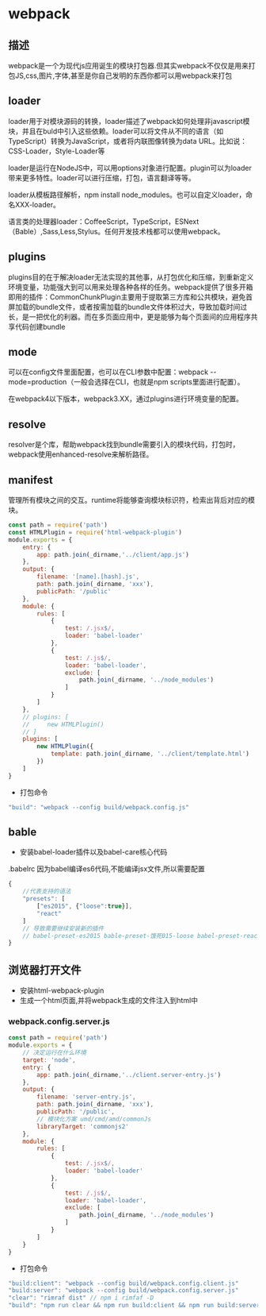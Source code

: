 # webpack

## 描述

webpack是一个为现代js应用诞生的模块打包器.但其实webpack不仅仅是用来打包JS,css,图片,字体,甚至是你自己发明的东西你都可以用webpack来打包

## loader

loader用于对模块源码的转换，loader描述了webpack如何处理非javascript模块，并且在buld中引入这些依赖。loader可以将文件从不同的语言（如TypeScript）转换为JavaScript，或者将内联图像转换为data URL。比如说：CSS-Loader，Style-Loader等

loader是运行在NodeJS中，可以用options对象进行配置。plugin可以为loader带来更多特性。loader可以进行压缩，打包，语言翻译等等。

loader从模板路径解析，npm install node_modules。也可以自定义loader，命名XXX-loader。

语言类的处理器loader：CoffeeScript，TypeScript，ESNext（Bable）,Sass,Less,Stylus。任何开发技术栈都可以使用webpack。

## plugins

plugins目的在于解决loader无法实现的其他事，从打包优化和压缩，到重新定义环境变量，功能强大到可以用来处理各种各样的任务。webpack提供了很多开箱即用的插件：CommonChunkPlugin主要用于提取第三方库和公共模块，避免首屏加载的bundle文件，或者按需加载的bundle文件体积过大，导致加载时间过长，是一把优化的利器。而在多页面应用中，更是能够为每个页面间的应用程序共享代码创建bundle

## mode

可以在config文件里面配置，也可以在CLI参数中配置：webpack --mode=production（一般会选择在CLI，也就是npm scripts里面进行配置）。

在webpack4以下版本，webpack3.XX，通过plugins进行环境变量的配置。

## resolve

resolver是个库，帮助webpack找到bundle需要引入的模块代码，打包时，webpack使用enhanced-resolve来解析路径。 

## manifest

管理所有模块之间的交互。runtime将能够查询模块标识符，检索出背后对应的模块。

```js
const path = require('path')
const HTMLPlugin = require('html-webpack-plugin')
module.exports = {
    entry: {
        app: path.join(_dirname,'../client/app.js')
    },
    output: {
        filename: '[name].[hash].js',
        path: path.join(_dirname, 'xxx'),
        publicPath: '/public'
    },
    module: {
        rules: [
            {
                test: /.jsx$/,
                loader: 'babel-loader'
            },
            {
                test: /.js$/,
                loader: 'babel-loader',
                exclude: [
                    path.join(_dirname, '../node_modules')
                ]
            }
        ]
    },
    // plugins: [
    //     new HTMLPlugin()
    // ]
    plugins: [
        new HTMLPlugin({
            template: path.join(_dirname, '../client/template.html')
        })
    ]
}
```

- 打包命令

```js
"build": "webpack --config build/webpack.config.js"
```

## bable

- 安装babel-loader插件以及babel-care核心代码

.babelrc 因为babel编译es6代码,不能编译jsx文件,所以需要配置

```js
{
    //代表支持的语法
    "presets": [
        ["es2015", {"loose":true}],
        "react"
    ]
    // 导致需要继续安装新的插件
    // babel-preset-es2015 bable-preset-饿死015-loose babel-preset-react
}
```

## 浏览器打开文件

- 安装html-webpack-plugin
- 生成一个html页面,并将webpack生成的文件注入到html中

### webpack.config.server.js

```js
const path = require('path')
module.exports = {
    // 决定运行在什么环境
    target: 'node',
    entry: {
        app: path.join(_dirname,'../client.server-entry.js')
    },
    output: {
        filename: 'server-entry.js',
        path: path.join(_dirname, 'xxx'),
        publicPath: '/public',
        // 模块化方案 umd/cmd/amd/commonJs
        libraryTarget: 'commonjs2'
    },
    module: {
        rules: [
            {
                test: /.jsx$/,
                loader: 'babel-loader'
            },
            {
                test: /.js$/,
                loader: 'babel-loader',
                exclude: [
                    path.join(_dirname, '../node_modules')
                ]
            }
        ]
    }
}
```

- 打包命令

```js
"build:client": "webpack --config build/webpack.config.client.js"
"build:server": "webpack --config build/webpack.config.server.js"
"clear": "rimraf dist" // npm i rimfaf -D
"build": "npm run clear && npm run build:client && npm run build:server"
```
